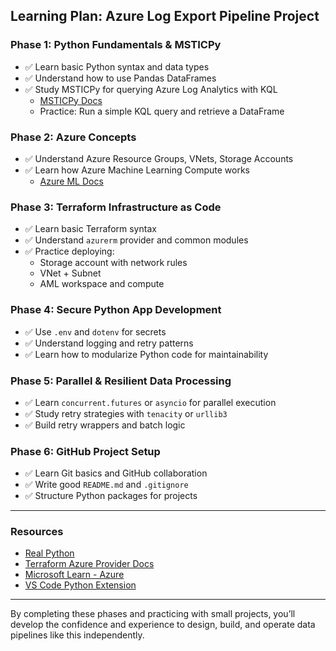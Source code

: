 ## Learning Plan: Azure Log Export Pipeline Project

### Phase 1: Python Fundamentals & MSTICPy
- ✅ Learn basic Python syntax and data types
- ✅ Understand how to use Pandas DataFrames
- ✅ Study MSTICPy for querying Azure Log Analytics with KQL
  - [MSTICPy Docs](https://msticpy.readthedocs.io/en/latest/)
  - Practice: Run a simple KQL query and retrieve a DataFrame

### Phase 2: Azure Concepts
- ✅ Understand Azure Resource Groups, VNets, Storage Accounts
- ✅ Learn how Azure Machine Learning Compute works
  - [Azure ML Docs](https://learn.microsoft.com/en-us/azure/machine-learning/overview-what-is-azure-machine-learning)

### Phase 3: Terraform Infrastructure as Code
- ✅ Learn basic Terraform syntax
- ✅ Understand `azurerm` provider and common modules
- ✅ Practice deploying:
  - Storage account with network rules
  - VNet + Subnet
  - AML workspace and compute

### Phase 4: Secure Python App Development
- ✅ Use `.env` and `dotenv` for secrets
- ✅ Understand logging and retry patterns
- ✅ Learn how to modularize Python code for maintainability

### Phase 5: Parallel & Resilient Data Processing
- ✅ Learn `concurrent.futures` or `asyncio` for parallel execution
- ✅ Study retry strategies with `tenacity` or `urllib3`
- ✅ Build retry wrappers and batch logic

### Phase 6: GitHub Project Setup
- ✅ Learn Git basics and GitHub collaboration
- ✅ Write good `README.md` and `.gitignore`
- ✅ Structure Python packages for projects

---

### Resources
- [Real Python](https://realpython.com/)
- [Terraform Azure Provider Docs](https://registry.terraform.io/providers/hashicorp/azurerm/latest/docs)
- [Microsoft Learn - Azure](https://learn.microsoft.com/en-us/training/azure/)
- [VS Code Python Extension](https://marketplace.visualstudio.com/items?itemName=ms-python.python)

---

By completing these phases and practicing with small projects, you’ll develop the confidence and experience to design, build, and operate data pipelines like this independently.
